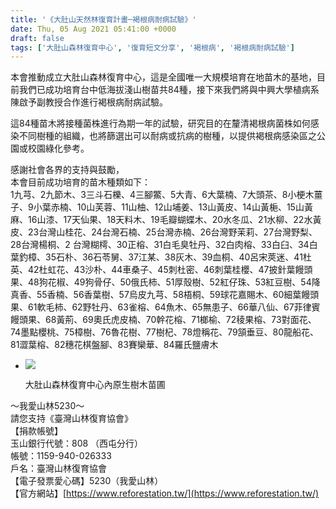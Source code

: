 ```yaml
---
title: '《大肚山天然林復育計畫─褐根病耐病試驗》'
date: Thu, 05 Aug 2021 05:41:00 +0000
draft: false
tags: ['大肚山森林復育中心', '復育短文分享', '褐根病', '褐根病耐病試驗']
---
```


本會推動成立大肚山森林復育中心，這是全國唯一大規模培育在地苗木的基地，目前我們已成功培育台中低海拔淺山樹苗共84種，接下來我們將與中興大學植病系陳啟予副教授合作進行褐根病耐病試驗。

這84種苗木將接種菌株進行為期一年的試驗，研究目的在釐清褐根病菌株如何感染不同樹種的組織，也將篩選出可以耐病或抗病的樹種，以提供褐根病感染區之公園或校園綠化參考。

感謝社會各界的支持與鼓勵，  
本會目前成功培育的苗木種類如下：  
1九芎、2九節木、3三斗石櫟、4三腳鱉、5大青、6大葉楠、7大頭茶、8小梗木薑子、9小葉赤楠、10山芙蓉、11山柚、12山埔姜、13山黃皮、14山黃梔、15山黃麻、16山漆、17天仙果、18天料木、19毛瓣蝴蝶木、20水冬瓜、21水柳、22水黃皮、23台灣山桂花、24台灣石楠、25台灣赤楠、26台灣野茉莉、27台灣野梨、28台灣楊桐、2 台灣糊樗、30正榕、31白毛臭牡丹、32白肉榕、33白臼、34白葉釣樟、35石朴、36石苓舅、37江某、38灰木、39血桐、40呂宋莢迷、41杜英、42杜虹花、43沙朴、44車桑子、45刺杜密、46刺葉桂櫻、47披針葉饅頭果、48狗花椒、49狗骨仔、50俄氏柿、51厚殼樹、52紅仔珠、53紅豆樹、54降真香、55香楠、56香葉樹、57烏皮九芎、58梧桐、59球花嘉賜木、60細葉饅頭果、61軟毛柿、62野牡丹、63雀榕、64魚木、65無患子、66華八仙、67菲律賓饅頭果、68黃荊、69奧氏虎皮楠、70幹花榕、71榔榆、72稜果榕、73對面花、74墨點櫻桃、75樟樹、76魯花樹、77樹杞、78燈稱花、79頷垂豆、80龍船花、81澀葉榕、82穗花棋盤腳、83賽欒華、84羅氏鹽膚木

*   ![](https://www.reforestation.tw/wp-content/uploads/2021/10/m800x1200-3-1.jpg)
    
    大肚山森林復育中心內原生樹木苗圃
    

～我愛山林5230～  
請您支持《臺灣山林復育協會》  
【捐款帳號】  
玉山銀行代號：808 （西屯分行）  
帳號：1159-940-026333  
戶名：臺灣山林復育協會  
【電子發票愛心碼】5230（我愛山林）  
【官方網站】[https://www.reforestation.tw/](https://www.reforestation.tw/)